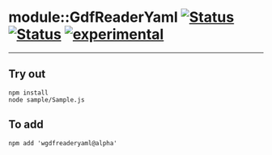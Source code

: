 
# module::GdfReaderYaml [![Status](https://circleci.com/gh/Wandalen/wGdfReaderYaml.svg?style=shield)](https://img.shields.io/circleci/build/github/Wandalen/wGdfReaderYaml?label=Test&logo=Test) [![Status](https://github.com/Wandalen/wGdfReaderYaml/workflows/Test/badge.svg)](https://github.com/Wandalen/wGdfReaderYaml/actions?query=workflow%3ATest) [![experimental](https://img.shields.io/badge/stability-experimental-orange.svg)](https://github.com/emersion/stability-badges#experimental)

___

## Try out
```
npm install
node sample/Sample.js
```

## To add
```
npm add 'wgdfreaderyaml@alpha'
```

